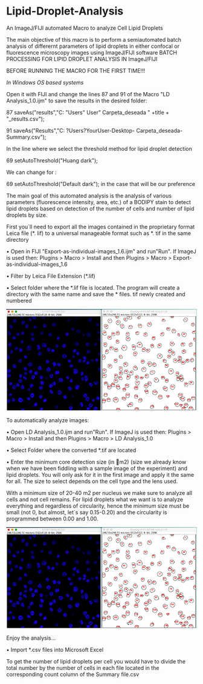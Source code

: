 # Lipid-Droplet-Analysis
An ImageJ/FIJI automated Macro to analyze Cell Lipid Droplets

The main objective of this macro is to perform a semiautomated batch analysis of differernt parameters of lipid droplets in either confocal or fluorescence microscopy images using ImageJ/FIJI software
BATCH PROCESSING FOR LIPID DROPLET ANALYSIS IN ImageJ/FIJI



BEFORE RUNNING THE MACRO FOR THE FIRST TIME!!!

*In Windows OS based systems*

Open it with FIJI and change the lines  87 and 91 of the Macro "LD Analysis_1.0.ijm" to save the results in the desired folder:

87 saveAs("results","C: "Users" User" Carpeta_deseada " +title + "_results.csv");

91 saveAs("Results","C: ?Users?YourUser-Desktop- Carpeta_deseada-Summary.csv");

In the line where we select the threshold method for  lipid droplet detection

69 setAutoThreshold("Huang dark");

We can change for :

69 setAutoThreshold("Default dark"); in the case that will be our preference


The main goal of this automated analysis is the analysis of various parameters (fluorescence intensity, area, etc.) of a BODIPY stain to detect lipid droplets based on detection of the number of cells and number of lipid droplets  by size.

First you´ll need to export all the images contained in the proprietary format Leica  file  (*. lif) to a universal manageable  format such as *. tif  in the same directory

•	Open in FIJI  "Export-as-individual-images_1.6.ijm" and run"Run". If  ImageJ is used  then:  Plugins  > Macro >  Install and then  Plugins  > Macro >  Export-as-individual-images_1.6

•	Filter by Leica File Extension (*.lif)

 

•	Select folder where the *.lif file is located. The program will create a directory with the same name and save the *  files. tif  newly created  and numbered

![Alt text](Cells.png)

To automatically analyze images:

•	Open LD Analysis_1.0.ijm and run"Run". If ImageJ  is used  then:  Plugins  > Macro >  Install and then  Plugins  > Macro > LD Analysis_1.0

•	Select Folder where the converted *.tif are located




•	Enter the minimum core detection size (in m2)  (size we already know when we have been fiddling with a sample image of the experiment) and lipid droplets. You will only ask for it in the first image and apply it the same for all. The size to select depends on the cell type and the lens used.

 

With a minimum size  of 20-40  m2 per nucleus we make sure to analyze all cells and not cell remains. For  lipid droplets what we want is to analyze everything and regardless of circularity, hence the minimum size must be small (not 0, but almost, let´s say 0.15-0.20) and the circularity is programmed between 0.00 and 1.00.

![Alt text](Cells.png)

Enjoy the analysis...

•	Import *.csv files into Microsoft Excel

 
To get the number of lipid droplets  per cell you would have to divide the total number by the number of cells in each file located in the corresponding count column  of  the Summary file.csv

